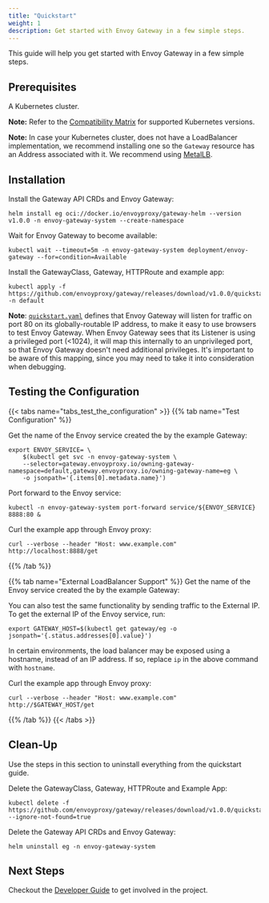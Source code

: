 ```yaml
---
title: "Quickstart"
weight: 1
description: Get started with Envoy Gateway in a few simple steps.
---
```


This guide will help you get started with Envoy Gateway in a few simple steps.

## Prerequisites

A Kubernetes cluster.

__Note:__ Refer to the [Compatibility Matrix](../install/matrix) for supported Kubernetes versions.

__Note:__ In case your Kubernetes cluster, does not have a LoadBalancer implementation, we recommend installing one
so the `Gateway` resource has an Address associated with it. We recommend using [MetalLB](https://metallb.universe.tf/installation/).

## Installation

Install the Gateway API CRDs and Envoy Gateway:

```shell
helm install eg oci://docker.io/envoyproxy/gateway-helm --version v1.0.0 -n envoy-gateway-system --create-namespace
```

Wait for Envoy Gateway to become available:

```shell
kubectl wait --timeout=5m -n envoy-gateway-system deployment/envoy-gateway --for=condition=Available
```

Install the GatewayClass, Gateway, HTTPRoute and example app:

```shell
kubectl apply -f https://github.com/envoyproxy/gateway/releases/download/v1.0.0/quickstart.yaml -n default
```

**Note**: [`quickstart.yaml`] defines that Envoy Gateway will listen for
traffic on port 80 on its globally-routable IP address, to make it easy to use
browsers to test Envoy Gateway. When Envoy Gateway sees that its Listener is
using a privileged port (<1024), it will map this internally to an
unprivileged port, so that Envoy Gateway doesn't need additional privileges.
It's important to be aware of this mapping, since you may need to take it into
consideration when debugging.

[`quickstart.yaml`]: https://github.com/envoyproxy/gateway/releases/download/v1.0.0/quickstart.yaml

## Testing the Configuration

{{< tabs name="tabs_test_the_configuration" >}}
{{% tab name="Test Configuration" %}}

Get the name of the Envoy service created the by the example Gateway:

```shell
export ENVOY_SERVICE= \ 
    $(kubectl get svc -n envoy-gateway-system \
    --selector=gateway.envoyproxy.io/owning-gateway-namespace=default,gateway.envoyproxy.io/owning-gateway-name=eg \
    -o jsonpath='{.items[0].metadata.name}')
```

Port forward to the Envoy service:

```shell
kubectl -n envoy-gateway-system port-forward service/${ENVOY_SERVICE} 8888:80 &
```

Curl the example app through Envoy proxy:

```shell
curl --verbose --header "Host: www.example.com" http://localhost:8888/get
```

{{% /tab %}}

{{% tab name="External LoadBalancer Support" %}}
Get the name of the Envoy service created the by the example Gateway:

You can also test the same functionality by sending traffic to the External IP. To get the external IP of the
Envoy service, run:

```shell
export GATEWAY_HOST=$(kubectl get gateway/eg -o jsonpath='{.status.addresses[0].value}')
```

In certain environments, the load balancer may be exposed using a hostname, instead of an IP address. If so, replace
`ip` in the above command with `hostname`.

Curl the example app through Envoy proxy:

```shell
curl --verbose --header "Host: www.example.com" http://$GATEWAY_HOST/get
```

{{% /tab %}}
{{< /tabs >}}

## Clean-Up

Use the steps in this section to uninstall everything from the quickstart guide.

Delete the GatewayClass, Gateway, HTTPRoute and Example App:

```shell
kubectl delete -f https://github.com/envoyproxy/gateway/releases/download/v1.0.0/quickstart.yaml --ignore-not-found=true
```

Delete the Gateway API CRDs and Envoy Gateway:

```shell
helm uninstall eg -n envoy-gateway-system
```

## Next Steps

Checkout the [Developer Guide](../contributions/develop) to get involved in the project.
